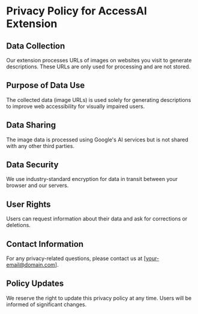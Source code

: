 # Privacy Policy for AccessAI Extension

## Data Collection
Our extension processes URLs of images on websites you visit to generate descriptions. These URLs are only used for processing and are not stored.

## Purpose of Data Use
The collected data (image URLs) is used solely for generating descriptions to improve web accessibility for visually impaired users.

## Data Sharing
The image data is processed using Google's AI services but is not shared with any other third parties.

## Data Security
We use industry-standard encryption for data in transit between your browser and our servers.

## User Rights
Users can request information about their data and ask for corrections or deletions.

## Contact Information
For any privacy-related questions, please contact us at [your-email@domain.com].

## Policy Updates
We reserve the right to update this privacy policy at any time. Users will be informed of significant changes.
